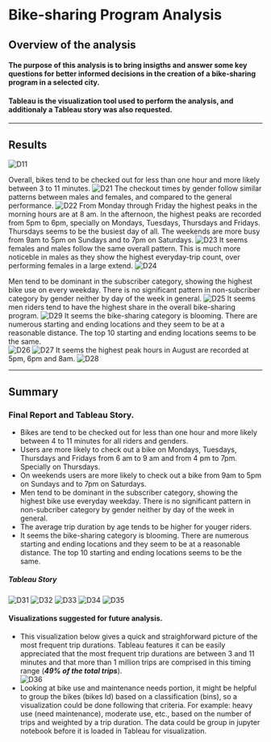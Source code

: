 # Bike-sharing Program Analysis

## Overview of the analysis
#### The purpose of this analysis is to bring insigths and answer some key questions for better informed decisions in the creation of a bike-sharing program in a selected city. 
#### Tableau is the visualization tool used to perform the analysis, and additionaly a Tableau story was also requested.  
----
## Results
![D11](https://github.com/Connectime4ever/bikesharing/blob/main/D11.png)

Overall, bikes tend to be checked out for less than one hour and more likely between 3 to 11 minutes. 
![D21](https://github.com/Connectime4ever/bikesharing/blob/main/D21.png)
The checkout times by gender follow similar patterns between males and females, and compared to the general performance.
![D22](https://github.com/Connectime4ever/bikesharing/blob/main/D22.png)
From Monday through Friday the highest peaks in the morning hours are at 8 am.  In the afternoon, the highest peaks are recorded from 5pm to 6pm, specially on Mondays, Tuesdays, Thursdays and Fridays. 
Thursdays seems to be the busiest day of all. 
The weekends are more busy from 9am to 5pm on Sundays and to 7pm on Saturdays.
![D23](https://github.com/Connectime4ever/bikesharing/blob/main/D23.png)
It seems females and males follow the same overall pattern. This is much more noticeble in males as they show the highest everyday-trip count, over performing females in a large extend. 
![D24](https://github.com/Connectime4ever/bikesharing/blob/main/D24.png)

Men tend to be dominant in the subscriber category, showing the highest bike use on every weekday. There is no significant pattern in non-subcriber category by gender neither by day of the week in general.
![D25](https://github.com/Connectime4ever/bikesharing/blob/main/D25.png)
It seems men riders tend to have the highest share in the overall bike-sharing program.
![D29](https://github.com/Connectime4ever/bikesharing/blob/main/D29.png)
It seems the bike-sharing category is blooming. There are numerous starting and ending locations and they seem to be at a reasonable distance. The top 10 starting and ending locations seems to be the same.  
![D26](https://github.com/Connectime4ever/bikesharing/blob/main/D26.png)
![D27](https://github.com/Connectime4ever/bikesharing/blob/main/D27.png)
It seems the highest peak hours in August are recorded at 5pm, 6pm and 8am.
![D28](https://github.com/Connectime4ever/bikesharing/blob/main/D28.png)

----
## Summary
### Final Report and Tableau Story. 

- Bikes are tend to be checked out for less than one hour and more likely between 4 to 11 minutes for all riders and genders.
- Users are more likely to check out a bike on Mondays, Tuesdays, Thursdays and Fridays from 6 am to 9 am and from 4 pm to 7pm. Specially on Thursdays. 
- On weekends users are more likely to check out a bike from 9am to 5pm on Sundays and to 7pm on Saturdays.
- Men tend to be dominant in the subscriber category, showing the highest bike use everyday weekday. There is no significant pattern in non-subcriber category by gender neither by day of the week in general.
- The average trip duration by age tends to be higher for youger riders. 
- It seems the bike-sharing category is blooming. There are numerous starting and ending locations and they seem to be at a reasonable distance. The top 10 starting and ending locations seems to be the same.  
 

##### Tableau Story
![D31](https://github.com/Connectime4ever/bikesharing/blob/main/D31.png)
![D32](https://github.com/Connectime4ever/bikesharing/blob/main/D32.png)
![D33](https://github.com/Connectime4ever/bikesharing/blob/main/D33.png)
![D34](https://github.com/Connectime4ever/bikesharing/blob/main/D34.png)
![D35](https://github.com/Connectime4ever/bikesharing/blob/main/D35.png)

#### Visualizations suggested for future analysis. 
+ This visualization below gives a quick and straighforward picture of the most frequent trip durations. Tableau features it can be easily appreciated that the most frequent trip durations are between 3 and 11 minutes and that more than 1 million trips are comprised in this timing range (***49% of the total trips***).  
![D36](https://github.com/Connectime4ever/bikesharing/blob/main/D36.png)
+ Looking at bike use and maintenance needs portion, it might be helpful to group the bikes (bikes Id) based on a classification (bins), so a visualization could be done following that criteria.  For example: heavy use (need maintenance), moderate use, etc., based on the number of trips and weighted by a trip duration.  The data could be group in jupyter notebook before it is loaded in Tableau for visualization. 